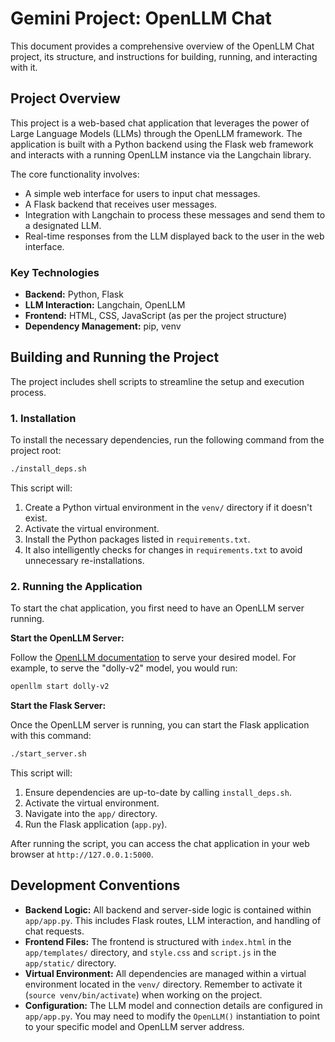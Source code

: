 # Gemini Project: OpenLLM Chat

This document provides a comprehensive overview of the OpenLLM Chat project, its structure, and instructions for building, running, and interacting with it.

## Project Overview

This project is a web-based chat application that leverages the power of Large Language Models (LLMs) through the OpenLLM framework. The application is built with a Python backend using the Flask web framework and interacts with a running OpenLLM instance via the Langchain library.

The core functionality involves:

-   A simple web interface for users to input chat messages.
-   A Flask backend that receives user messages.
-   Integration with Langchain to process these messages and send them to a designated LLM.
-   Real-time responses from the LLM displayed back to the user in the web interface.

### Key Technologies

-   **Backend:** Python, Flask
-   **LLM Interaction:** Langchain, OpenLLM
-   **Frontend:** HTML, CSS, JavaScript (as per the project structure)
-   **Dependency Management:** pip, venv

## Building and Running the Project

The project includes shell scripts to streamline the setup and execution process.

### 1. Installation

To install the necessary dependencies, run the following command from the project root:

```bash
./install_deps.sh
```

This script will:

1.  Create a Python virtual environment in the `venv/` directory if it doesn't exist.
2.  Activate the virtual environment.
3.  Install the Python packages listed in `requirements.txt`.
4.  It also intelligently checks for changes in `requirements.txt` to avoid unnecessary re-installations.

### 2. Running the Application

To start the chat application, you first need to have an OpenLLM server running.

**Start the OpenLLM Server:**

Follow the [OpenLLM documentation](https://docs.bentoml.com/openllm/concepts/llm_runners) to serve your desired model. For example, to serve the "dolly-v2" model, you would run:

```bash
openllm start dolly-v2
```

**Start the Flask Server:**

Once the OpenLLM server is running, you can start the Flask application with this command:

```bash
./start_server.sh
```

This script will:

1.  Ensure dependencies are up-to-date by calling `install_deps.sh`.
2.  Activate the virtual environment.
3.  Navigate into the `app/` directory.
4.  Run the Flask application (`app.py`).

After running the script, you can access the chat application in your web browser at `http://127.0.0.1:5000`.

## Development Conventions

-   **Backend Logic:** All backend and server-side logic is contained within `app/app.py`. This includes Flask routes, LLM interaction, and handling of chat requests.
-   **Frontend Files:** The frontend is structured with `index.html` in the `app/templates/` directory, and `style.css` and `script.js` in the `app/static/` directory.
-   **Virtual Environment:** All dependencies are managed within a virtual environment located in the `venv/` directory. Remember to activate it (`source venv/bin/activate`) when working on the project.
-   **Configuration:** The LLM model and connection details are configured in `app/app.py`. You may need to modify the `OpenLLM()` instantiation to point to your specific model and OpenLLM server address.
